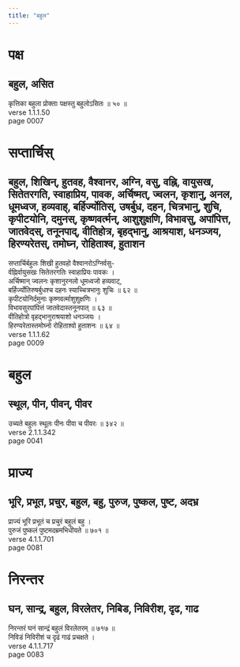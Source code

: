 ```yaml
---
title: "बहुल"
---
```


# पक्ष
## बहुल, असित
कृत्तिका बहुला प्रोक्ताः पक्षस्तु बहुलोऽसितः ॥ ५० ॥<br />verse 1.1.1.50<br />page 0007

# सप्तार्चिस्
## बहुल, शिखिन्, हुतवह, वैश्वानर, अग्नि, वसु, वह्नि, वायुसख, सितेतरगति, स्वाहाप्रिय, पावक, अर्चिष्मत्, ज्वलन, कृशानु, अनल, धूमध्वज, हव्यवाह्, बर्हिर्ज्योतिस्, उषर्बुध, दहन, चित्रभानु, शुचि, कृपीटयोनि, दमुनस्, कृष्णवर्त्मन्, आशुशुक्षणि, विभावसु, अपांपित्त, जातवेदस्, तनूनपाद्, वीतिहोत्र, बृहद्भानु, आश्रयाश, धनञ्जय, हिरण्यरेतस्, तमोघ्न, रोहिताश्व, हुताशन
सप्तार्चिर्बहुलः शिखी हुतवहो वैश्वानरोऽग्निर्वसु-<br />र्वह्निर्वायुसखः सितेतरगतिः स्वाहाप्रियः पावकः ।<br />अर्चिष्मान् ज्वलनः कृशानुरनलो धूमध्वजो हव्यवाट्,<br />बर्हिर्ज्योतिरुषर्बुधश्च दहनः स्याच्चित्रभानुः शुचिः ॥ ६२ ॥<br />कृपीटयोनिर्दमुनाः कृष्णवर्त्माशुशुक्षणिः ।<br />विभावसुरपांपित्तं जातवेदास्तनूनपात् ॥ ६३ ॥<br />वीतिहोत्रो वृहद्भानुराश्रयाशो धनञ्जयः ।<br />हिरण्यरेतास्तमोघ्नो रोहिताश्वो हुताशनः ॥ ६४ ॥<br />verse 1.1.1.62<br />page 0009

# बहुल
## स्थूल, पीन, पीवन्, पीवर
उच्यते बहुलः स्थूलः पीनः पीवा च पीवरः ॥ ३४२ ॥<br />verse 2.1.1.342<br />page 0041

# प्राज्य
## भूरि, प्रभूत, प्रचुर, बहुल, बहु, पुरुज, पुष्कल, पुष्ट, अदभ्र
प्राज्यं भूरि प्रभूतं च प्रचुरं बहुलं बहु ।<br />पुरुजं पुष्कलं पुष्टमदम्रमभिधीयते ॥ ७०१ ॥<br />verse 4.1.1.701<br />page 0081

# निरन्तर
## घन, सान्द्र, बहुल, विरलेतर, निबिड, निविरीश, दृढ, गाढ
निरन्तरं घनं सान्द्रं बहुलं विरलेतरम् ॥ ७१७ ॥<br />निविडं निविरीशं च दृढं गाढं प्रचक्षते ।<br />verse 4.1.1.717<br />page 0083

